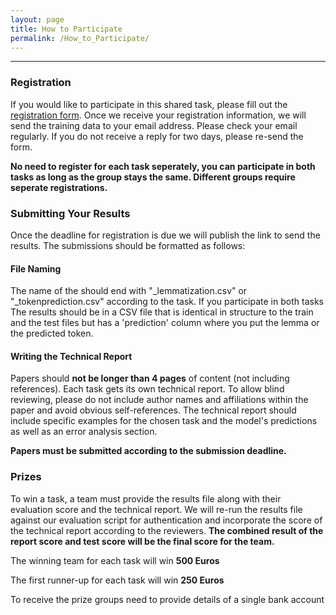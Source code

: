 ```yaml
---
layout: page
title: How to Participate
permalink: /How_to_Participate/
---
```

___
### Registration
If you would like to participate in this shared task, please fill out the [registration form](https://forms.gle/Z2L3crKgfspPv4j38). Once we receive your registration information, we will send the training data to your email address. Please check your email regularly.
If you do not receive a reply for two days, please re-send the form.

**No need to register for each task seperately, you can participate in both tasks as long as the group stays the same. Different groups require seperate registrations.**

### Submitting Your Results
Once the deadline for registration is due we will publish the link to send the results. The submissions should be formatted as follows:
#### File Naming
The name of the should end with "_lemmatization.csv" or "_tokenprediction.csv" according to the task. If you participate in both tasks 
The results should be in a CSV file that is identical in structure to the train and the test files but has a 'prediction' column where you put the lemma or the predicted token.

#### Writing the Technical Report
Papers should **not be longer than 4 pages** of content (not including references). Each task gets its own technical report.
To allow blind reviewing, please do not include author names and affiliations within the paper and avoid obvious self-references.
The technical report should include specific examples for the chosen task and the model's predictions as well as an error analysis section.

**Papers must be submitted according to the submission deadline.**

### Prizes
To win a task, a team must provide the results file along with their evaluation score and the technical report. We will re-run the results file against our evaluation script for authentication and incorporate the score of the technical report according to the reviewers. **The combined result of the report score and test score will be the final score for the team.**

The winning team for each task will win **500 Euros**

The first runner-up for each task will win **250 Euros**

To receive the prize groups need to provide details of a single bank account
